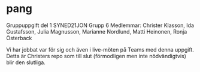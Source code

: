 # pang
Gruppuppgift del 1
SYNED21JON Grupp 6
Medlemmar: Christer Klasson, Ida Gustafsson, Julia Magnusson, Marianne Nordlund, Matti Heinonen, Ronja Österback

Vi har jobbat var för sig och även i live-möten på Teams med denna uppgift. Detta är Christers repo som till slut (förmodligen men inte nödvändigtvis) blir den slutliga.
